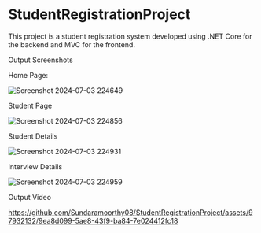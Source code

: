 # StudentRegistrationProject
This project is a student registration system developed using .NET Core for the backend and MVC for the frontend.

Output Screenshots

Home Page:

![Screenshot 2024-07-03 224649](https://github.com/Sundaramoorthy08/StudentRegistrationProject/assets/97932132/73dc74a6-aeb7-4aea-a86c-4d9d983d02f8)


Student Page

![Screenshot 2024-07-03 224856](https://github.com/Sundaramoorthy08/StudentRegistrationProject/assets/97932132/9b583be2-4672-4f69-b078-438c515c5af0)


Student Details

![Screenshot 2024-07-03 224931](https://github.com/Sundaramoorthy08/StudentRegistrationProject/assets/97932132/50f90a15-7e12-4b43-9b81-b88bf3858e0c)

Interview Details

![Screenshot 2024-07-03 224959](https://github.com/Sundaramoorthy08/StudentRegistrationProject/assets/97932132/48d11630-085a-41a0-8bb2-dece90b3d85d)

Output Video

https://github.com/Sundaramoorthy08/StudentRegistrationProject/assets/97932132/9ea8d099-5ae8-43f9-ba84-7e024412fc18




